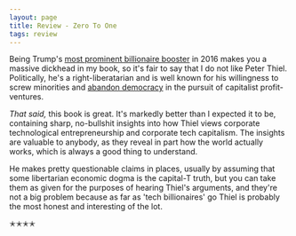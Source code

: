 ```yaml
---
layout: page
title: Review - Zero To One
tags: review
---
```


Being Trump's [most prominent billionaire booster](https://www.youtube.com/watch?v=oUTnOQZOYv0) in 2016 makes you a massive dickhead
in my book, so it's fair to say that I do not like Peter Thiel. Politically, he's a right-liberatarian and is well known
for his willingness to screw minorities and [abandon democracy](https://www.huffingtonpost.com.au/entry/peter-thiel-women-democracy_n_5747079be4b03ede4413f6f5?ri18n=true) in the pursuit of capitalist profit-ventures.

_That said,_ this book is great. It's markedly better than I expected it to be, containing sharp, no-bullshit insights into how
Thiel views corporate technological entrepreneurship and corporate tech capitalism. The insights are valuable to anybody, as
they reveal in part how the world actually works, which is always a good thing to understand.

He makes pretty questionable claims in places, usually by assuming that some libertarian economic dogma is the capital-T truth,
but you can take them as given for the purposes of hearing Thiel's arguments, and they're not a big problem because as far
as 'tech billionaires' go Thiel is probably the most honest and interesting of the lot.

✭✭✭✭